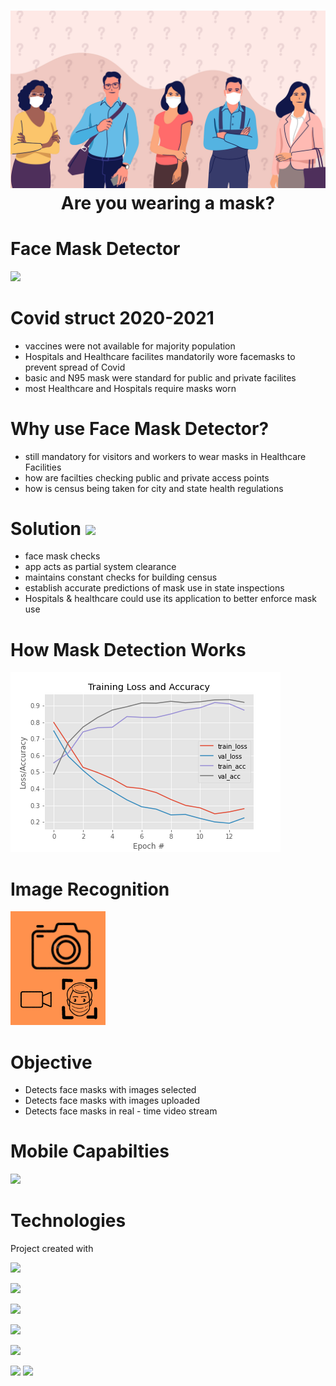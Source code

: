 <h1 align="center">
  <img src="https://raw.githubusercontent.com/shaineb/Face_mask_project3/main/maskrecognition8.jpeg" width="600px"/><br/>
 Are you wearing a mask?
</h1>

 # Face Mask Detector
![](https://tse3.mm.bing.net/th?id=OIP.o6Uy1q8Yv6LQBf1O-NXtwQHaEr&pid=Api&P=0&w=275&h=175)

# Covid struct 2020-2021 
- vaccines were not available for majority population
-  Hospitals and Healthcare facilites mandatorily wore facemasks to prevent spread of Covid
-  basic and N95 mask were standard for public and private facilites
-  most Healthcare and Hospitals require masks worn 
# Why use Face Mask Detector?
- still mandatory for visitors and workers  to wear masks in Healthcare Facilities
- how are facilties checking public and private access points 
- how  is  census being taken for city and state health regulations
# Solution ![](https://tse2.mm.bing.net/th?id=OIP.ykPkTfJw9Uu8GdonnyX7WQHaIx&pid=Api&P=0&w=300&h=100)
- face mask checks
- app acts as partial system clearance 
- maintains constant checks for building census
- establish accurate predictions of mask use in state inspections
- Hospitals & healthcare could use its application to better enforce mask use
# How Mask Detection Works
![](https://github.com/divya-gh/Face_Mask_Detection/blob/main/Images/MobileNetV2_accracy_plot.png)


# Image Recognition

   ![](https://github.com/divya-gh/Face_Mask_Detection/blob/main/static/Images/camera1.png?raw=true)   
   
 # Objective
  * Detects face masks with images selected
  * Detects face masks with images uploaded
  * Detects face masks in real - time video stream

  
  
  
  # Mobile Capabilties
 ![](https://tse2.mm.bing.net/th?id=OIP._sZ9rjg9xA2frN_5W7aOJgHaJY&pid=Api&P=0&w=300&h=100) 


 # Technologies
 Project created with
 
 
 ![]( https://img.shields.io/badge/contributors-Divya--Erin--Nadia--Shaine-blue)
 
![](https://img.shields.io/badge/Javascript-anaconda-blue)
 
![](https://img.shields.io/badge/Python-3.6-blue)

![]( https://img.shields.io/badge/Flask-IP-blue)

![]( https://img.shields.io/badge/TensorFlow-main-blue)

![]( https://img.shields.io/badge/D3-js-blue)
![]( https://img.shields.io/badge/CNN-Vgg--19-blue )
